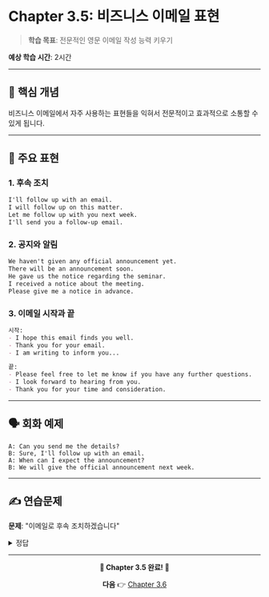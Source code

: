 # Chapter 3.5: 비즈니스 이메일 표현

> **학습 목표**: 전문적인 영문 이메일 작성 능력 키우기

**예상 학습 시간**: 2시간

---

## 📌 핵심 개념

비즈니스 이메일에서 자주 사용하는 표현들을 익혀서 전문적이고 효과적으로 소통할 수 있게 됩니다.

---

## 💬 주요 표현

### 1. 후속 조치

```markdown
I'll follow up with an email.
I will follow up on this matter.
Let me follow up with you next week.
I'll send you a follow-up email.
```

### 2. 공지와 알림

```markdown
We haven't given any official announcement yet.
There will be an announcement soon.
He gave us the notice regarding the seminar.
I received a notice about the meeting.
Please give me a notice in advance.
```

### 3. 이메일 시작과 끝

```markdown
시작:
- I hope this email finds you well.
- Thank you for your email.
- I am writing to inform you...

끝:
- Please feel free to let me know if you have any further questions.
- I look forward to hearing from you.
- Thank you for your time and consideration.
```

---

## 🗣️ 회화 예제

```
A: Can you send me the details?
B: Sure, I'll follow up with an email.
A: When can I expect the announcement?
B: We will give the official announcement next week.
```

---

## ✍️ 연습문제

**문제**: "이메일로 후속 조치하겠습니다"

<details>
<summary>정답</summary>

I'll follow up with an email.
</details>

---

<div align="center">

**🎉 Chapter 3.5 완료! 🎉**

**다음** 👉 [Chapter 3.6](./Chapter3.6-전문용어.md)

</div>

